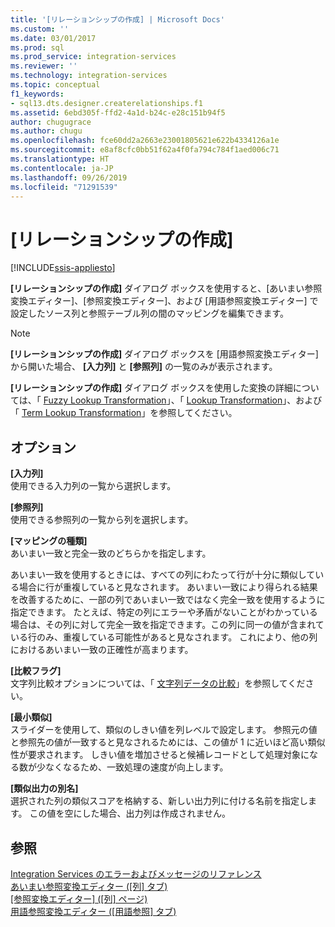 ```yaml
---
title: '[リレーションシップの作成] | Microsoft Docs'
ms.custom: ''
ms.date: 03/01/2017
ms.prod: sql
ms.prod_service: integration-services
ms.reviewer: ''
ms.technology: integration-services
ms.topic: conceptual
f1_keywords:
- sql13.dts.designer.createrelationships.f1
ms.assetid: 6ebd305f-ffd2-4a1d-b24c-e28c151b94f5
author: chugugrace
ms.author: chugu
ms.openlocfilehash: fce60dd2a2663e23001805621e622b4334126a1e
ms.sourcegitcommit: e8af8cfc0bb51f62a4f0fa794c784f1aed006c71
ms.translationtype: HT
ms.contentlocale: ja-JP
ms.lasthandoff: 09/26/2019
ms.locfileid: "71291539"
---
```

# <a name="create-relationships"></a>[リレーションシップの作成]

[!INCLUDE[ssis-appliesto](../../../includes/ssis-appliesto-ssvrpluslinux-asdb-asdw-xxx.md)]


  **[リレーションシップの作成]** ダイアログ ボックスを使用すると、[あいまい参照変換エディター]、[参照変換エディター]、および [用語参照変換エディター] で設定したソース列と参照テーブル列の間のマッピングを編集できます。  
  
> [!NOTE]  
>  **[リレーションシップの作成]** ダイアログ ボックスを [用語参照変換エディター] から開いた場合、 **[入力列]** と **[参照列]** の一覧のみが表示されます。  
  
 **[リレーションシップの作成]** ダイアログ ボックスを使用した変換の詳細については、「 [Fuzzy Lookup Transformation](../../../integration-services/data-flow/transformations/fuzzy-lookup-transformation.md)」、「 [Lookup Transformation](../../../integration-services/data-flow/transformations/lookup-transformation.md)」、および「 [Term Lookup Transformation](../../../integration-services/data-flow/transformations/term-lookup-transformation.md)」を参照してください。  
  
## <a name="options"></a>オプション  
 **[入力列]**  
 使用できる入力列の一覧から選択します。  
  
 **[参照列]**  
 使用できる参照列の一覧から列を選択します。  
  
 **[マッピングの種類]**  
 あいまい一致と完全一致のどちらかを指定します。  
  
 あいまい一致を使用するときには、すべての列にわたって行が十分に類似している場合に行が重複していると見なされます。 あいまい一致により得られる結果を改善するために、一部の列であいまい一致ではなく完全一致を使用するように指定できます。 たとえば、特定の列にエラーや矛盾がないことがわかっている場合は、その列に対して完全一致を指定できます。この列に同一の値が含まれている行のみ、重複している可能性があると見なされます。 これにより、他の列におけるあいまい一致の正確性が高まります。  
  
 **[比較フラグ]**  
 文字列比較オプションについては、「 [文字列データの比較](../../../integration-services/data-flow/comparing-string-data.md)」を参照してください。  
  
 **[最小類似]**  
 スライダーを使用して、類似のしきい値を列レベルで設定します。 参照元の値と参照先の値が一致すると見なされるためには、この値が 1 に近いほど高い類似性が要求されます。 しきい値を増加させると候補レコードとして処理対象になる数が少なくなるため、一致処理の速度が向上します。  
  
 **[類似出力の別名]**  
 選択された列の類似スコアを格納する、新しい出力列に付ける名前を指定します。 この値を空にした場合、出力列は作成されません。  
  
## <a name="see-also"></a>参照  
 [Integration Services のエラーおよびメッセージのリファレンス](../../../integration-services/integration-services-error-and-message-reference.md)   
 [あいまい参照変換エディター ([列] タブ)](../../../integration-services/data-flow/transformations/fuzzy-lookup-transformation-editor-columns-tab.md)   
 [[参照変換エディター] &#40;[列] ページ&#41;](../../../integration-services/data-flow/transformations/lookup-transformation-editor-columns-page.md)   
 [用語参照変換エディター ([用語参照] タブ)](../../../integration-services/data-flow/transformations/term-lookup-transformation-editor-term-lookup-tab.md)  
  
  
